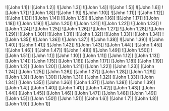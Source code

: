 ![[John 1.1]]
![[John 1.2]]
![[John 1.3]]
![[John 1.4]]
![[John 1.5]]
![[John 1.6]]
![[John 1.7]]
![[John 1.8]]
![[John 1.9]]
![[John 1.10]]
![[John 1.11]]
![[John 1.12]]
![[John 1.13]]
![[John 1.14]]
![[John 1.15]]
![[John 1.16]]
![[John 1.17]]
![[John 1.18]]
![[John 1.19]]
![[John 1.20]]
![[John 1.21]]
![[John 1.22]]
![[John 1.23]]
![[John 1.24]]
![[John 1.25]]
![[John 1.26]]
![[John 1.27]]
![[John 1.28]]
![[John 1.29]]
![[John 1.30]]
![[John 1.31]]
![[John 1.32]]
![[John 1.33]]
![[John 1.34]]
![[John 1.35]]
![[John 1.36]]
![[John 1.37]]
![[John 1.38]]
![[John 1.39]]
![[John 1.40]]
![[John 1.41]]
![[John 1.42]]
![[John 1.43]]
![[John 1.44]]
![[John 1.45]]
![[John 1.46]]
![[John 1.47]]
![[John 1.48]]
![[John 1.49]]
![[John 1.50]]
![[John 1.51]]
[[John 1.1]]
[[John 1.10]]
[[John 1.11]]
[[John 1.12]]
[[John 1.13]]
[[John 1.14]]
[[John 1.15]]
[[John 1.16]]
[[John 1.17]]
[[John 1.18]]
[[John 1.19]]
[[John 1.2]]
[[John 1.20]]
[[John 1.21]]
[[John 1.22]]
[[John 1.23]]
[[John 1.24]]
[[John 1.25]]
[[John 1.26]]
[[John 1.27]]
[[John 1.28]]
[[John 1.29]]
[[John 1.3]]
[[John 1.30]]
[[John 1.31]]
[[John 1.32]]
[[John 1.33]]
[[John 1.34]]
[[John 1.35]]
[[John 1.36]]
[[John 1.37]]
[[John 1.38]]
[[John 1.39]]
[[John 1.4]]
[[John 1.40]]
[[John 1.41]]
[[John 1.42]]
[[John 1.43]]
[[John 1.44]]
[[John 1.45]]
[[John 1.46]]
[[John 1.47]]
[[John 1.48]]
[[John 1.49]]
[[John 1.5]]
[[John 1.50]]
[[John 1.51]]
[[John 1.6]]
[[John 1.7]]
[[John 1.8]]
[[John 1.9]]
[[John 1]]
